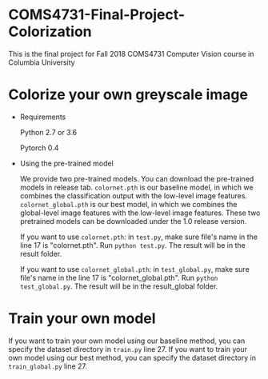 # COMS4731-Final-Project-Colorization
This is the final project for Fall 2018 COMS4731 Computer Vision course in Columbia University
# Colorize your own greyscale image
* Requirements

  Python 2.7 or 3.6
  
  Pytorch 0.4

* Using the pre-trained model

  We provide two pre-trained models. You can download the pre-trained models in release tab. `colornet.pth` is our baseline model, in which we combines the classification output with the low-level image features. `colornet_global.pth` is our best model, in which we combines the global-level image features with the low-level image features. These two pretrained models can be downloaded under the 1.0 release version.
  
  If you want to use `colornet.pth`: in `test.py`, make sure file's name in the line 17 is "colornet.pth". Run `python test.py`. The result will be in the result folder.
  
  If you want to use `colornet_global.pth`: in `test_global.py`, make sure file's name in the line 17 is "colornet_global.pth". Run `python test_global.py`. The result will be in the result_global folder.
  
# Train your own model
If you want to train your own model using our baseline method, you can specify the dataset directory in `train.py` line 27. If you want to train your own model using our best method, you can specify the dataset directory in `train_global.py` line 27. 
